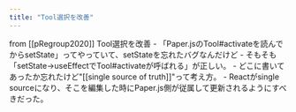 ```yaml
---
title: "Tool選択を改善"
---
```


from [[pRegroup2020]]
Tool選択を改善
    - 「Paper.jsのTool#activateを読んでからsetState」ってやっていて、setStateを忘れたバグなんだけど
    - そもそも「setState→useEffectでTool#activateが呼ばれる」が正しい。
    - どこに書いてあったか忘れたけど"[[single source of truth]]"って考え方。
    - Reactがsingle sourceになり、そこを編集した時にPaper.js側が従属して更新されるようにすべきだった。
